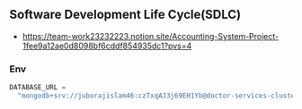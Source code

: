 ## Software Development Life Cycle(SDLC)

- https://team-work23232223.notion.site/Accounting-System-Project-1fee9a12ae0d8098bf6cddf854935dc1?pvs=4

### Env

```js
DATABASE_URL =
  "mongodb+srv://juborajislam46:czTxqAJ3j69EH1Yb@doctor-services-cluster.dmqr5kt.mongodb.net/doctor-services?retryWrites=true&w=majority";
```
